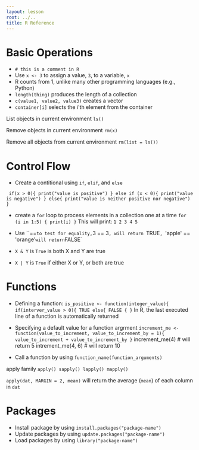 ```yaml
---
layout: lesson
root: ../..
title: R Reference
---
```

# Basic Operations

- `# this is a comment in R`
- Use ```x <- 3``` to assign a value, `3`,  to a variable, `x`
- R counts from 1, unlike many other programming languages (e.g., Python)
- `length(thing)` produces the length of a collection
- `c(value1, value2, value3)` creates a vector
- `container[i]` selects the i'th element from the container

List objects in current environment
`ls()`

Remove objects in current environment
`rm(x)`

Remove all objects from current environment
`rm(list = ls())`

# Control Flow

- Create a contitional using `if`, `elif`, and `else`

`
if(x > 0){
	print("value is positive")
} else if (x < 0){
    print("value is negative")
} else{
    print("value is neither positive nor negative")
}`

- create a `for` loop to process elements in a collection one at a time
`for (i in 1:5) {
    print(i)
}`
This will print:
`
1
2
3
4
5
`

- Use ``==` to test for equality, `3 == 3`, will return `TRUE`, `'apple'
  == 'orange'` will return `FALSE`
- `X & Y` is `True` is both X and Y are true
- `X | Y` is `True` if either X or Y, or both are true

# Functions

- Defining a function:
`is_positive <- function(integer_value){
	if(interver_value > 0){
	   TRUE
	else{
	   FALSE
	{
}`
In R, the last executed line of a function is automatically returned

- Specifying a default value for a function argrment
`increment_me <- function(value_to_increment,
value_to_increment_by = 1){
	value_to_increment + value_to_increment_by
}`
increment_me(4) # will return 5
intrement_me(4, 6) # will return 10

- Call a function by using `function_name(function_arguments)`

apply family
`apply()
sapply()
lapply()
mapply()`

`apply(dat, MARGIN = 2, mean)`
will return the average (`mean`) of each column in `dat`

# Packages
- Install package by using `install.packages("package-name")`
- Update packages by using `update.packages("package-name")`
- Load packages by using `library("package-name")`
